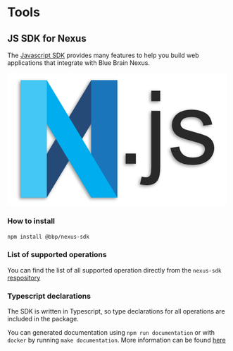 # Tools

## JS SDK for Nexus

The [Javascript SDK](https://github.com/BlueBrain/nexus-webapp-commons/tree/master/nexus-sdk-js) provides many features to help you build web applications that integrate with Blue Brain Nexus.

![Nexus JS logo](./assets/img/nexus-js-logo.png)

### How to install

`npm install @bbp/nexus-sdk`

### List of supported operations

You can find the list of all supported operation directly from the `nexus-sdk` [respository](https://github.com/BlueBrain/nexus-webapp-commons/tree/master/nexus-sdk-js#documentation)

### Typescript declarations

The SDK is written in Typescript, so type declarations for all operations are included in the package.

You can generated documentation using `npm run documentation` or with `docker` by running `make documentation`. More information can be found [here](https://github.com/BlueBrain/nexus-webapp-commons/tree/master/nexus-sdk-js#development)
